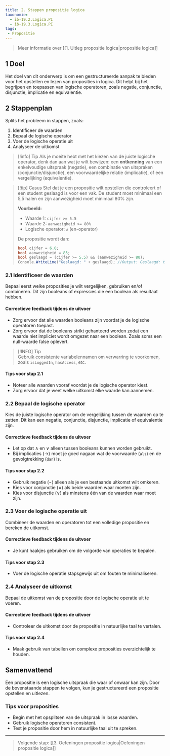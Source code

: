 ```yaml
---
title: 2. Stappen propositie logica
taxonomie:
  - ib-19.2.Logica.PI
  - ib-19.3.Logica.PI
tags:
 - Propositie
---
```


> Meer informatie over [[1. Uitleg propositie logica|propositie logica]]

## 1 Doel
Het doel van dit onderwerp is om een gestructureerde aanpak te bieden voor het opstellen en lezen van proposities in logica. Dit helpt bij het begrijpen en toepassen van logische operatoren, zoals negatie, conjunctie, disjunctie, implicatie en equivalentie.

## 2 Stappenplan
Splits het probleem in stappen, zoals:
1. Identificeer de waarden
2. Bepaal de logische operator
3. Voer de logische operatie uit
4. Analyseer de uitkomst

> [!info] Tip 
> Als je moeite hebt met het kiezen van de juiste logische operator, denk dan aan wat je wilt bewijzen: een **ontkenning** van een enkelvoudige uitspraak (negatie), een combinatie van uitspraken (conjunctie/disjunctie), een voorwaardelijke relatie (implicatie), of een vergelijking (equivalentie).

> [!tip] Casus
> Stel dat je een propositie wilt opstellen die controleert of een student geslaagd is voor een vak. De student moet minimaal een 5,5 halen en zijn aanwezigheid moet minimaal 80% zijn.
> 
> **Voorbeeld:**
> - Waarde 1: `cijfer >= 5.5`
> - Waarde 2: `aanwezigheid >= 80%`
> - Logische operator: `∧` (en-operator)
> 
> De propositie wordt dan:
> ```csharp
> bool cijfer = 6.0;
> bool aanwezigheid = 85;
> bool geslaagd = (cijfer >= 5.5) && (aanwezigheid >= 80);
> Console.WriteLine("Geslaagd: " + geslaagd); //Output: Geslaagd: true
> ```

### 2.1 Identificeer de waarden
Bepaal eerst welke proposities je wilt vergelijken, gebruiken en/of combineren. Dit zijn booleans of expressies die een boolean als resultaat hebben.

#### Correctieve feedback tijdens de uitvoer
- Zorg ervoor dat alle waarden booleans zijn voordat je de logische operatoren toepast.
- Zorg ervoor dat de booleans strikt gehanteerd worden zodat een waarde niet impliciet wordt omgezet naar een boolean. Zoals soms een null-waarde false oplevert.

> [!INFO] Tip  
> Gebruik consistente variabelennamen om verwarring te voorkomen, zoals `isLoggedIn`, `hasAccess`, etc.

#### Tips voor stap 2.1
- Noteer alle waarden vooraf voordat je de logische operator kiest.
- Zorg ervoor dat je weet welke uitkomst elke waarde kan aannemen.

### 2.2 Bepaal de logische operator
Kies de juiste logische operator om de vergelijking tussen de waarden op te zetten. Dit kan een negatie, conjunctie, disjunctie, implicatie of equivalentie zijn.

#### Correctieve feedback tijdens de uitvoer
- Let op dat $\wedge$ en $\vee$ alleen tussen booleans kunnen worden gebruikt.
- Bij implicaties ($\to$) moet je goed nagaan wat de voorwaarde (`als`) en de gevolgtrekking (`dan`) is.

#### Tips voor stap 2.2
- Gebruik negatie ($\neg$) alleen als je een bestaande uitkomst wilt omkeren.
- Kies voor conjunctie ($\wedge$) als beide waarden waar moeten zijn.
- Kies voor disjunctie ($\vee$) als minstens één van de waarden waar moet zijn.

### 2.3 Voer de logische operatie uit
Combineer de waarden en operatoren tot een volledige propositie en bereken de uitkomst.

#### Correctieve feedback tijdens de uitvoer
- Je kunt haakjes gebruiken om de volgorde van operaties te bepalen.

#### Tips voor stap 2.3
- Voer de logische operatie stapsgewijs uit om fouten te minimaliseren.

### 2.4 Analyseer de uitkomst
Bepaal de uitkomst van de propositie door de logische operatie uit te voeren.

#### Correctieve feedback tijdens de uitvoer
- Controleer de uitkomst door de propositie in natuurlijke taal te vertalen.

#### Tips voor stap 2.4
- Maak gebruik van tabellen om complexe proposities overzichtelijk te houden.

## Samenvattend
Een propositie is een logische uitspraak die waar of onwaar kan zijn. Door de bovenstaande stappen te volgen, kun je gestructureerd een propositie opstellen en uitlezen.

### Tips voor proposities
- Begin met het opsplitsen van de uitspraak in losse waarden.
- Gebruik logische operatoren consistent.
- Test je propositie door hem in natuurlijke taal uit te spreken.

---

> Volgende stap: [[3. Oefeningen propositie logica|Oefeningen propositie logica]]
